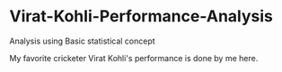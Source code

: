 # Virat-Kohli-Performance-Analysis
Analysis using Basic statistical concept

My favorite cricketer Virat Kohli's performance is done by me here.
